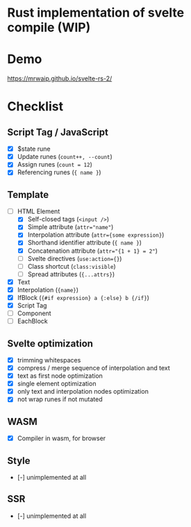 # Rust implementation of svelte compile (WIP)

# Demo

https://mrwaip.github.io/svelte-rs-2/

# Checklist

## Script Tag / JavaScript

- [x] $state rune
- [x] Update runes (`count++, --count`)
- [x] Assign runes (`count = 12`)
- [x] Referencing runes (`{ name }`)

## Template

- [ ] HTML Element
  - [x] Self-closed tags (`<input />`)
  - [x] Simple attribute (`attr="name"`)
  - [x] Interpolation attribute (`attr={some expression}`)
  - [x] Shorthand identifier attribute (`{ name }`)
  - [x] Concatenation attribute (`attr="{1 + 1} = 2"`)
  - [ ] Svelte directives (`use:action={}`)
  - [ ] Class shortcut (`class:visible`)
  - [ ] Spread attributes (`{...attrs}`)
- [x] Text
- [x] Interpolation (`{name}`)
- [x] IfBlock (`{#if expression} a {:else} b {/if}`)
- [x] Script Tag
- [ ] Component
- [ ] EachBlock

## Svelte optimization

- [x] trimming whitespaces
- [x] compress / merge sequence of interpolation and text
- [x] text as first node optimization
- [x] single element optimization
- [x] only text and interpolation nodes optimization
- [x] not wrap runes if not mutated

## WASM

- [x] Compiler in wasm, for browser

## Style

- [-] unimplemented at all

## SSR

- [-] unimplemented at all
